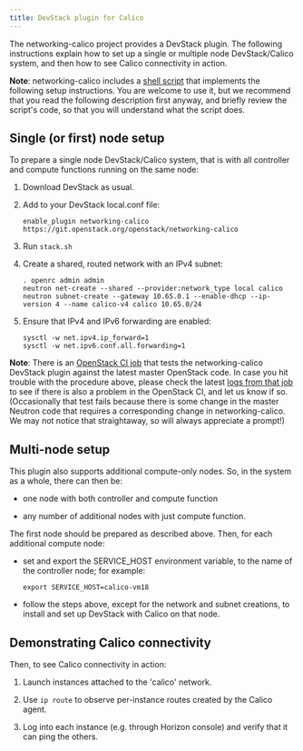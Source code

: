 ```yaml
---
title: DevStack plugin for Calico
---
```


The networking-calico project provides a DevStack plugin.  The following
instructions explain how to set up a single or multiple node DevStack/Calico
system, and then how to see Calico connectivity in action.

<div class="alert alert-info" role="alert"><b>Note</b>: networking-calico includes a <a href="https://git.openstack.org/cgit/openstack/networking-calico/tree/devstack/bootstrap.sh">shell script</a> that implements the following setup instructions. You are welcome to use it, but we recommend that you read the following description first anyway, and briefly review the script's code, so that you will understand what the script does.</div>


Single (or first) node setup
----------------------------

To prepare a single node DevStack/Calico system, that is with all controller
and compute functions running on the same node:

1. Download DevStack as usual.

2. Add to your DevStack local.conf file:

       enable_plugin networking-calico https://git.openstack.org/openstack/networking-calico

3. Run ``stack.sh``

4. Create a shared, routed network with an IPv4 subnet:

       . openrc admin admin
       neutron net-create --shared --provider:network_type local calico
       neutron subnet-create --gateway 10.65.0.1 --enable-dhcp --ip-version 4 --name calico-v4 calico 10.65.0/24

5. Ensure that IPv4 and IPv6 forwarding are enabled:

       sysctl -w net.ipv4.ip_forward=1
       sysctl -w net.ipv6.conf.all.forwarding=1
       
<div class="alert alert-info" role="alert"><b>Note</b>: There is an <a href="http://git.openstack.org/cgit/openstack-infra/project-config/tree/jenkins/jobs/networking-calico.yaml">OpenStack CI job</a> that tests the networking-calico DevStack plugin against the latest master OpenStack code. In case you hit trouble with the procedure above, please check the latest <a href="http://logs.openstack.org/periodic/periodic-tempest-dsvm-networking-calico-master/">logs from that job</a> to see if there is also a problem in the OpenStack CI, and let us know if so. (Occasionally that test fails because there is some change in the master Neutron code that requires a corresponding change in networking-calico. We may not notice that straightaway, so will always appreciate a prompt!)</div>


Multi-node setup
----------------

This plugin also supports additional compute-only nodes.  So, in the system as
a whole, there can then be:

- one node with both controller and compute function

- any number of additional nodes with just compute function.

The first node should be prepared as described above.  Then, for each
additional compute node:

- set and export the SERVICE_HOST environment variable, to the name of the
  controller node; for example:

      export SERVICE_HOST=calico-vm18

- follow the steps above, except for the network and subnet creations, to
  install and set up DevStack with Calico on that node.


Demonstrating Calico connectivity
---------------------------------

Then, to see Calico connectivity in action:

1. Launch instances attached to the 'calico' network.

2. Use ``ip route`` to observe per-instance routes created by the Calico agent.

3. Log into each instance (e.g. through Horizon console) and verify that it can
   ping the others.
